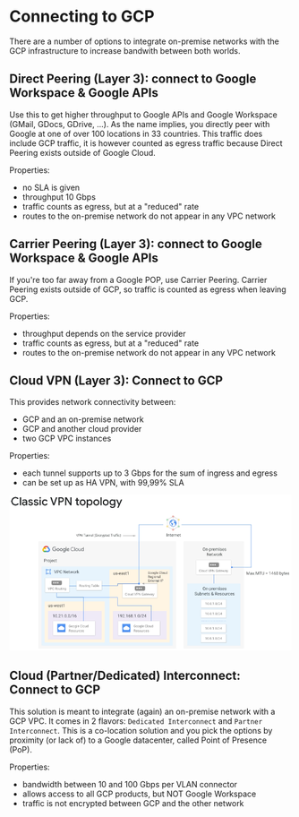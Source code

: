 # Connecting to GCP

There are a number of options to integrate on-premise networks with the GCP infrastructure to increase bandwith between both worlds.

## Direct Peering (Layer 3): connect to Google Workspace & Google APIs

Use this to get higher throughput to Google APIs and Google Workspace (GMail, GDocs, GDrive, ...).
As the name implies, you directly peer with Google at one of over 100 locations in 33 countries.
This traffic does include GCP traffic, it is however counted as egress traffic because Direct Peering exists outside of Google Cloud.

Properties:

* no SLA is given
* throughput 10 Gbps
* traffic counts as egress, but at a "reduced" rate
* routes to the on-premise network do not appear in any VPC network

## Carrier Peering (Layer 3): connect to Google Workspace & Google APIs

If you're too far away from a Google POP, use Carrier Peering.
Carrier Peering exists outside of GCP, so traffic is counted as egress when leaving GCP.

Properties:
* throughput depends on the service provider
* traffic counts as egress, but at a "reduced" rate
* routes to the on-premise network do not appear in any VPC network

## Cloud VPN (Layer 3): Connect to GCP

This provides network connectivity between:
* GCP and an on-premise network
* GCP and another cloud provider
* two GCP VPC instances

Properties:
* each tunnel supports up to 3 Gbps for the sum of ingress and egress
* can be set up as HA VPN, with 99,99% SLA

![classic vpn topology](./pics/gcp-classic-vpn-topology.png)

## Cloud (Partner/Dedicated) Interconnect: Connect to GCP

This solution is meant to integrate (again) an on-premise network with a GCP VPC. It comes in 2 flavors: `Dedicated Interconnect` and `Partner Interconnect`.
This is a co-location solution and you pick the options by proximity (or lack of) to a Google datacenter, called Point of Presence (PoP).

Properties:
* bandwidth between 10 and 100 Gbps per VLAN connector
* allows access to all GCP products, but NOT Google Workspace
* traffic is not encrypted between GCP and the other network
